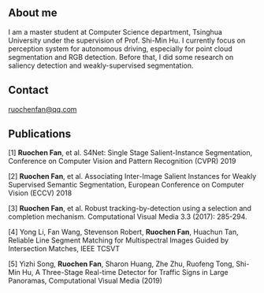 ## About me

I am a master student at Computer Science department, Tsinghua University under the supervision of Prof. Shi-Min Hu. I currently focus on perception system for autonomous driving, especially for point cloud segmentation and RGB detection. Before that, I did some research on saliency detection and weakly-supervised segmentation.

## Contact

ruochenfan@qq.com

## Publications

\[1\] **Ruochen Fan**, et al. S4Net: Single Stage Salient-Instance Segmentation, Conference on Computer Vision and Pattern Recognition (CVPR) 2019

\[2\] **Ruochen Fan**, et al. Associating Inter-Image Salient Instances for Weakly Supervised Semantic Segmentation, European Conference on Computer Vision (ECCV) 2018

\[3\] **Ruochen Fan**, et al. Robust tracking-by-detection using a selection and completion mechanism. Computational Visual Media 3.3 (2017): 285-294.

\[4\] Yong Li, Fan Wang, Stevenson Robert, **Ruochen Fan**, Huachun Tan, Reliable Line Segment Matching for Multispectral Images
Guided by Intersection Matches, IEEE TCSVT

\[5\] Yizhi Song, **Ruochen Fan**, Sharon Huang, Zhe Zhu, Ruofeng Tong, Shi-Min Hu, A Three-Stage Real-time Detector for Traffic Signs in Large Panoramas, Computational Visual Media (2019)
